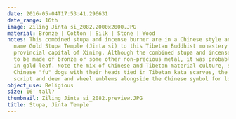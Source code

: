 ```yaml
---
date: 2016-05-04T17:53:41.296631
date_range: 16th
image: Ziling Jinta si_2082.2000x2000.JPG
material: Bronze | Cotton | Silk | Stone | Wood
notes: This combined stupa and incense burner are in a Chinese style and give the
  name Gold Stupa Temple (Jinta si) to this Tibetan Buddhist monastery in the Chinese
  provincial capital of Xining. Although the combined stupa and incense burner appear
  to be made of bronze or some other non-precious metal, it was probably once covered
  in gold-leaf. Note the mix of Chinese and Tibetan material culture, such as the
  Chinese "fu" dogs with their heads tied in Tibetan kata scarves, the Tibetan Lantsa
  script and deer and wheel emblems alongside the Chinese symbol for longevity.
object_use: Religious
size: 16' tall?
thumbnail: Ziling Jinta si_2082.preview.JPG
title: Stupa, Jinta Temple
---
```


